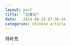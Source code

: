 ```yaml
---
layout: post
title:  "过秦论"
date:   2014-08-16 07:36:43
categories: chinese article
---
```


待补充

[jekyll-gh]: https://github.com/jekyll/jekyll
[jekyll]:    http://jekyllrb.com
